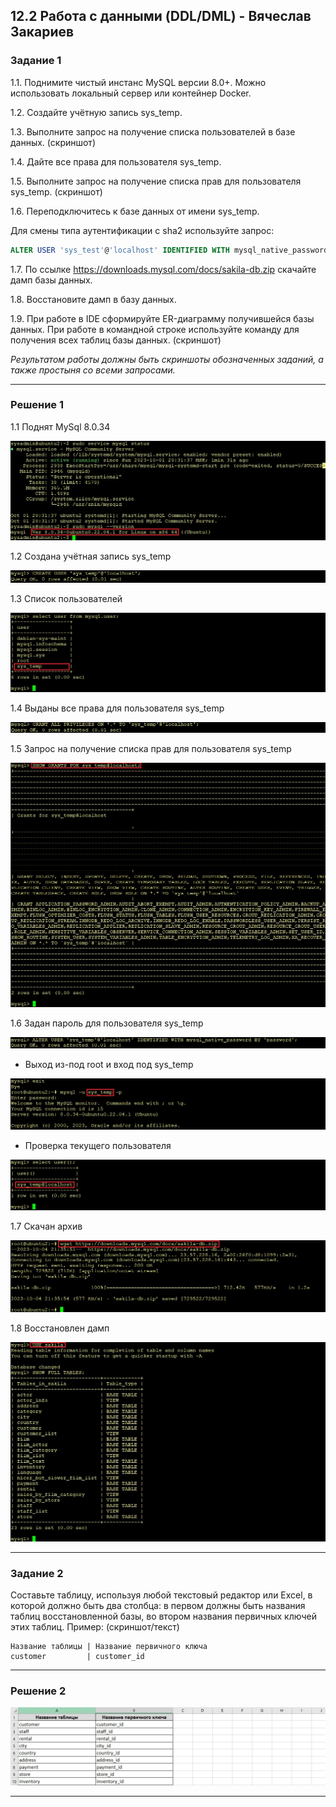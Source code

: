 ## 12.2 Работа с данными (DDL/DML) - Вячеслав Закариев

### Задание 1

1.1. Поднимите чистый инстанс MySQL версии 8.0+. Можно использовать локальный сервер или контейнер Docker.

1.2. Создайте учётную запись sys_temp. 

1.3. Выполните запрос на получение списка пользователей в базе данных. (скриншот)

1.4. Дайте все права для пользователя sys_temp. 

1.5. Выполните запрос на получение списка прав для пользователя sys_temp. (скриншот)

1.6. Переподключитесь к базе данных от имени sys_temp.

Для смены типа аутентификации с sha2 используйте запрос: 
```sql
ALTER USER 'sys_test'@'localhost' IDENTIFIED WITH mysql_native_password BY 'password';
```
1.7. По ссылке https://downloads.mysql.com/docs/sakila-db.zip скачайте дамп базы данных.

1.8. Восстановите дамп в базу данных.

1.9. При работе в IDE сформируйте ER-диаграмму получившейся базы данных. При работе в командной строке используйте команду для получения всех таблиц базы данных. (скриншот)

*Результатом работы должны быть скриншоты обозначенных заданий, а также простыня со всеми запросами.*

---

### Решение 1

1.1 Поднят MySql 8.0.34

![version](https://github.com/SlavaZakariev/netology/blob/36e710a7b641b43de618002ede2e6f9b79ab72e7/db/12.2_ddl-dml/resources/mysql_1.1.jpg)

1.2 Создана учётная запись sys_temp

![account](https://github.com/SlavaZakariev/netology/blob/36e710a7b641b43de618002ede2e6f9b79ab72e7/db/12.2_ddl-dml/resources/mysql_1.2.jpg)

1.3 Список пользователей

![list](https://github.com/SlavaZakariev/netology/blob/36e710a7b641b43de618002ede2e6f9b79ab72e7/db/12.2_ddl-dml/resources/mysql_1.3.jpg)

1.4 Выданы все права для пользователя sys_temp

![grand](https://github.com/SlavaZakariev/netology/blob/36e710a7b641b43de618002ede2e6f9b79ab72e7/db/12.2_ddl-dml/resources/mysql_1.4.jpg)

1.5 Запрос на получение списка прав для пользователя sys_temp

![check_grand](https://github.com/SlavaZakariev/netology/blob/36e710a7b641b43de618002ede2e6f9b79ab72e7/db/12.2_ddl-dml/resources/mysql_1.5.jpg)

1.6 Задан пароль для пользователя sys_temp

![password](https://github.com/SlavaZakariev/netology/blob/36e710a7b641b43de618002ede2e6f9b79ab72e7/db/12.2_ddl-dml/resources/mysql_1.6.jpg)

   - Выход из-под root и вход под sys_temp

![change_user](https://github.com/SlavaZakariev/netology/blob/36e710a7b641b43de618002ede2e6f9b79ab72e7/db/12.2_ddl-dml/resources/mysql_1.7.jpg)

   - Проверка текущего пользователя

![check_user](https://github.com/SlavaZakariev/netology/blob/36e710a7b641b43de618002ede2e6f9b79ab72e7/db/12.2_ddl-dml/resources/mysql_1.8.jpg)

1.7 Скачан архив

![wget](https://github.com/SlavaZakariev/netology/blob/14f858b2a4f724973f2ef03f923b1ee27aca3949/db/12.2_ddl-dml/resources/mysql_1.9.jpg)

1.8 Восстановлен дамп

![wget](https://github.com/SlavaZakariev/netology/blob/14f858b2a4f724973f2ef03f923b1ee27aca3949/db/12.2_ddl-dml/resources/mysql_1.10.jpg)

---

### Задание 2

Составьте таблицу, используя любой текстовый редактор или Excel, в которой должно быть два столбца: в первом должны быть названия таблиц восстановленной базы, во втором названия первичных ключей этих таблиц. Пример: (скриншот/текст)
```
Название таблицы | Название первичного ключа
customer         | customer_id
```

---

### Решение 2

![tables](https://github.com/SlavaZakariev/netology/blob/b75e33b608cda3b54de8708ec97430824beb1204/db/12.2_ddl-dml/resources/mysql_2.1.jpg)

---
